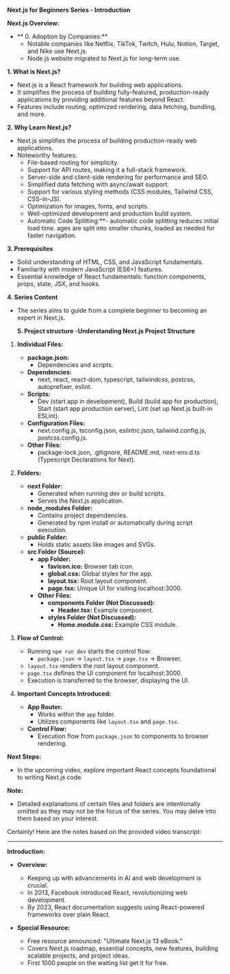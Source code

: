 



**Next.js for Beginners Series - Introduction**

**Next.js Overview:**

- ** 0. Adoption by Companies:**
  - Notable companies like Netflix, TikTok, Twitch, Hulu, Notion, Target, and Nike use Next.js.
  - Node.js website migrated to Next.js for long-term use.

**1. What is Next.js?**
- Next.js is a React framework for building web applications.
- It simplifies the process of building fully-featured, production-ready applications by providing additional features beyond React.
- Features include routing, optimized rendering, data fetching, bundling, and more.

**2. Why Learn Next.js?**
- Next.js simplifies the process of building production-ready web applications.
- Noteworthy features:
  - File-based routing for simplicity.
  - Support for API routes, making it a full-stack framework.
  - Server-side and client-side rendering for performance and SEO.
  - Simplified data fetching with async/await support.
  - Support for various styling methods (CSS modules, Tailwind CSS, CSS-in-JS).
  - Optimization for images, fonts, and scripts.
  - Well-optimized development and production build system.
  -  Automatic Code Splitting:**-  automatic code splitting reduces initial load time.  ages are split into smaller chunks, loaded as needed for faster navigation.

**3. Prerequisites**
- Solid understanding of HTML, CSS, and JavaScript fundamentals.
- Familiarity with modern JavaScript (ES6+) features.
- Essential knowledge of React fundamentals: function components, props, state, JSX, and hooks.

**4. Series Content**
- The series aims to guide from a complete beginner to becoming an expert in Next.js.

  **5. Project structure**
  -**Understanding Next.js Project Structure**

1. **Individual Files:**
   - **package.json:**
     - Dependencies and scripts.
   - **Dependencies:**
     - next, react, react-dom, typescript, tailwindcss, postcss, autoprefixer, eslint.
   - **Scripts:**
     - Dev (start app in development), Build (build app for production), Start (start app production server), Lint (set up Next.js built-in ESLint).
   - **Configuration Files:**
     - next.config.js, tsconfig.json, eslintrc.json, tailwind.config.js, postcss.config.js.
   - **Other Files:**
     - package-lock.json, .gitignore, README.md, next-env.d.ts (Typescript Declarations for Next).

2. **Folders:**
   - **next Folder:**
     - Generated when running dev or build scripts.
     - Serves the Next.js application.
   - **node_modules Folder:**
     - Contains project dependencies.
     - Generated by npm install or automatically during script execution.
   - **public Folder:**
     - Holds static assets like images and SVGs.
   - **src Folder (Source):**
     - **app Folder:**
       - **favicon.ico:** Browser tab icon.
       - **global.css:** Global styles for the app.
       - **layout.tsx:** Root layout component.
       - **page.tsx:** Unique UI for visiting localhost:3000.
     - **Other Files:**
       - **components Folder (Not Discussed):**
         - **Header.tsx:** Example component.
       - **styles Folder (Not Discussed):**
         - **Home.module.css:** Example CSS module.

3. **Flow of Control:**
   - Running `npm run dev` starts the control flow:
     - `package.json` → `layout.tsx` → `page.tsx` → Browser.
   - `layout.tsx` renders the root layout component.
   - `page.tsx` defines the UI component for localhost:3000.
   - Execution is transferred to the browser, displaying the UI.

4. **Important Concepts Introduced:**
   - **App Router:**
     - Works within the `app` folder.
     - Utilizes components like `layout.tsx` and `page.tsx`.
   - **Control Flow:**
     - Execution flow from `package.json` to components to browser rendering.

**Next Steps:**
- In the upcoming video, explore important React concepts foundational to writing Next.js code.

**Note:**
- Detailed explanations of certain files and folders are intentionally omitted as they may not be the focus of the series. You may delve into them based on your interest.

Certainly! Here are the notes based on the provided video transcript:

---

**Introduction:**

- **Overview:**
  - Keeping up with advancements in AI and web development is crucial.
  - In 2013, Facebook introduced React, revolutionizing web development.
  - By 2023, React documentation suggests using React-powered frameworks over plain React.

- **Special Resource:**
  - Free resource announced: "Ultimate Next.js 13 eBook."
  - Covers Next.js roadmap, essential concepts, new features, building scalable projects, and project ideas.
  - First 1000 people on the waiting list get it for free.



